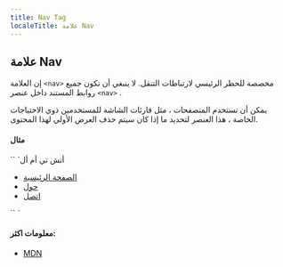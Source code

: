```yaml
---
title: Nav Tag
localeTitle: علامة Nav
---
```

## علامة Nav

إن العلامة `<nav>` مخصصة للحظر الرئيسي لارتباطات التنقل. لا ينبغي أن تكون جميع روابط المستند داخل عنصر `<nav>` .

يمكن أن تستخدم المتصفحات ، مثل قارئات الشاشة للمستخدمين ذوي الاحتياجات الخاصة ، هذا العنصر لتحديد ما إذا كان سيتم حذف العرض الأولي لهذا المحتوى.

#### مثال

\`\` \`أتش تي أم أل

*   [الصفحة الرئيسية](#)
*   [حول](#)
*   [اتصل](#)

\`\` \`

#### معلومات اكثر:

*   [MDN](https://developer.mozilla.org/en-US/docs/Web/HTML/Element/nav)